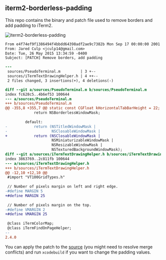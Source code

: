 iterm2-borderless-padding
-------------------------

This repo contains the binary and patch file used to remove borders and add padding to iTerm2.

![iterm2-borderless-padding](http://i.imgur.com/QsMVfNq.png)

```patch
From e4f74ef9f1386494f4bbdd64398adf2ae9c7382b Mon Sep 17 00:00:00 2001
From: Jared Culp <jculp14@gmail.com>
Date: Tue, 26 May 2015 13:34:59 -0400
Subject: [PATCH] Remove borders, add padding

---
 sources/PseudoTerminal.m         | 3 +--
 sources/iTermTextDrawingHelper.h | 4 ++--
 2 files changed, 3 insertions(+), 4 deletions(-)

diff --git a/sources/PseudoTerminal.m b/sources/PseudoTerminal.m
index fc628c5..4b6ef53 100644
--- a/sources/PseudoTerminal.m
+++ b/sources/PseudoTerminal.m
@@ -355,8 +355,7 @@ static const CGFloat kHorizontalTabBarHeight = 22;
             return NSBorderlessWindowMask;
 
         default:
-            return (NSTitledWindowMask |
-                    NSClosableWindowMask |
+            return (NSClosableWindowMask |
                     NSMiniaturizableWindowMask |
                     NSResizableWindowMask |
                     NSTexturedBackgroundWindowMask);
diff --git a/sources/iTermTextDrawingHelper.h b/sources/iTermTextDrawingHelper.h
index 3863769..2c811fb 100644
--- a/sources/iTermTextDrawingHelper.h
+++ b/sources/iTermTextDrawingHelper.h
@@ -12,10 +12,10 @@
 #import "VT100GridTypes.h"
 
 // Number of pixels margin on left and right edge.
-#define MARGIN 5
+#define MARGIN 25
 
 // Number of pixels margin on the top.
-#define VMARGIN 2
+#define VMARGIN 25
 
 @class iTermColorMap;
 @class iTermFindOnPageHelper;
-- 
2.4.0
```

You can apply the patch to the [source](https://github.com/gnachman/iTerm2) (you might need to resolve merge conflicts) and run `xcodebuild` if you want to change the padding values.
